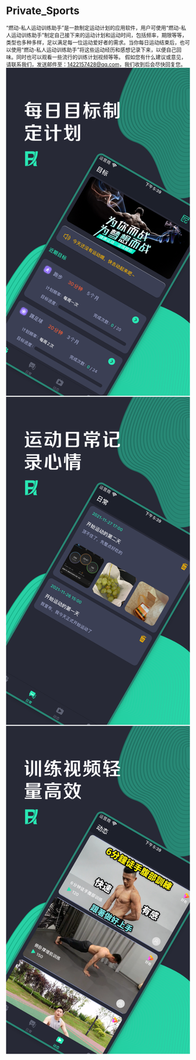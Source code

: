 # Private_Sports
“燃动-私人运动训练助手”是一款制定运动计划的应用软件，用户可使用“燃动-私人运动训练助手”制定自己接下来的运动计划和运动时间，包括频率，期限等等，类型也多种多样，足以满足每一位运动爱好者的需求。当你每日运动结束后，也可以使用“燃动-私人运动训练助手”将这些运动经历和感想记录下来，以便自己回味。同时也可以观看一些流行的训练计划视频等等。
假如您有什么建议或意见，请联系我们，发送邮件至：1422157428@qq.com，我们收到后会尽快回复您。
![Image text](https://github.com/qinfendezhou/Private_Sports/blob/main/%E4%B8%8A%E6%9E%B6/1.png)
![Image text](https://github.com/qinfendezhou/Private_Sports/blob/main/%E4%B8%8A%E6%9E%B6/2.png)
![Image text](https://github.com/qinfendezhou/Private_Sports/blob/main/%E4%B8%8A%E6%9E%B6/3.png)
